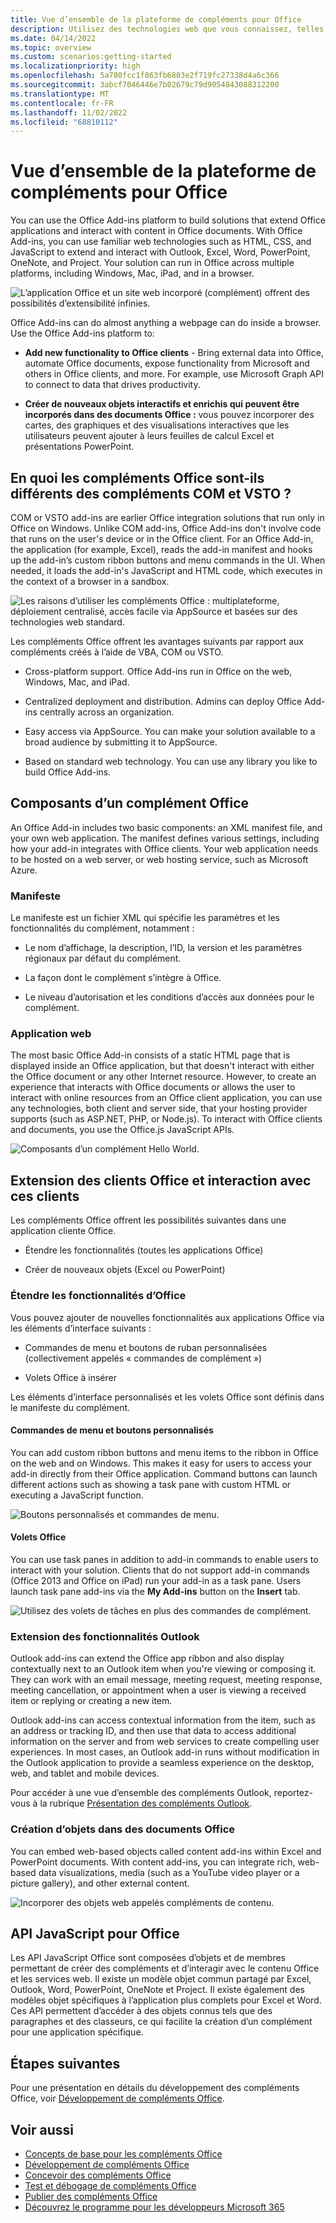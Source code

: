 ```yaml
---
title: Vue d’ensemble de la plateforme de compléments pour Office
description: Utilisez des technologies web que vous connaissez, telles que le code HTML, CSS et JavaScript, pour étendre Word, Excel, PowerPoint, OneNote, Project et Outlook, et interagir avec ces programmes.
ms.date: 04/14/2022
ms.topic: overview
ms.custom: scenarios:getting-started
ms.localizationpriority: high
ms.openlocfilehash: 5a780fcc1f863fb6803e2f719fc27338d4a6c366
ms.sourcegitcommit: 3abcf7046446e7b02679c79d9054843088312200
ms.translationtype: MT
ms.contentlocale: fr-FR
ms.lasthandoff: 11/02/2022
ms.locfileid: "68810112"
---
```

# <a name="office-add-ins-platform-overview"></a>Vue d’ensemble de la plateforme de compléments pour Office

You can use the Office Add-ins platform to build solutions that extend Office applications and interact with content in Office documents. With Office Add-ins, you can use familiar web technologies such as HTML, CSS, and JavaScript to extend and interact with Outlook, Excel, Word, PowerPoint, OneNote, and Project. Your solution can run in Office across multiple platforms, including Windows, Mac, iPad, and in a browser.

![L’application Office et un site web incorporé (complément) offrent des possibilités d’extensibilité infinies.](../images/addins-overview.png)

Office Add-ins can do almost anything a webpage can do inside a browser. Use the Office Add-ins platform to:

- **Add new functionality to Office clients** - Bring external data into Office, automate Office documents, expose functionality from Microsoft and others in Office clients, and more. For example, use Microsoft Graph API to connect to data that drives productivity.

- **Créer de nouveaux objets interactifs et enrichis qui peuvent être incorporés dans des documents Office :** vous pouvez incorporer des cartes, des graphiques et des visualisations interactives que les utilisateurs peuvent ajouter à leurs feuilles de calcul Excel et présentations PowerPoint.

## <a name="how-are-office-add-ins-different-from-com-and-vsto-add-ins"></a>En quoi les compléments Office sont-ils différents des compléments COM et VSTO ?

COM or VSTO add-ins are earlier Office integration solutions that run only in Office on Windows. Unlike COM add-ins, Office Add-ins don't involve code that runs on the user's device or in the Office client. For an Office Add-in, the application (for example, Excel), reads the add-in manifest and hooks up the add-in’s custom ribbon buttons and menu commands in the UI. When needed, it loads the add-in's JavaScript and HTML code, which executes in the context of a browser in a sandbox.

![Les raisons d’utiliser les compléments Office : multiplateforme, déploiement centralisé, accès facile via AppSource et basées sur des technologies web standard.](../images/why.png)

Les compléments Office offrent les avantages suivants par rapport aux compléments créés à l’aide de VBA, COM ou VSTO.

- Cross-platform support. Office Add-ins run in Office on the web, Windows, Mac, and iPad.

- Centralized deployment and distribution. Admins can deploy Office Add-ins centrally across an organization.

- Easy access via AppSource. You can make your solution available to a broad audience by submitting it to AppSource.

- Based on standard web technology. You can use any library you like to build Office Add-ins.

## <a name="components-of-an-office-add-in"></a>Composants d’un complément Office

An Office Add-in includes two basic components: an XML manifest file, and your own web application. The manifest defines various settings, including how your add-in integrates with Office clients. Your web application needs to be hosted on a web server, or web hosting service, such as Microsoft Azure.

### <a name="manifest"></a>Manifeste

Le manifeste est un fichier XML qui spécifie les paramètres et les fonctionnalités du complément, notamment :

- Le nom d’affichage, la description, l’ID, la version et les paramètres régionaux par défaut du complément.

- La façon dont le complément s’intègre à Office.  

- Le niveau d’autorisation et les conditions d’accès aux données pour le complément.

### <a name="web-app"></a>Application web

The most basic Office Add-in consists of a static HTML page that is displayed inside an Office application, but that doesn't interact with either the Office document or any other Internet resource. However, to create an experience that interacts with Office documents or allows the user to interact with online resources from an Office client application, you can use any technologies, both client and server side, that your hosting provider supports (such as ASP.NET, PHP, or Node.js). To interact with Office clients and documents, you use the Office.js JavaScript APIs.

![Composants d’un complément Hello World.](../images/about-addins-componentshelloworldoffice.png)

## <a name="extending-and-interacting-with-office-clients"></a>Extension des clients Office et interaction avec ces clients

Les compléments Office offrent les possibilités suivantes dans une application cliente Office.

- Étendre les fonctionnalités (toutes les applications Office)

- Créer de nouveaux objets (Excel ou PowerPoint)

### <a name="extend-office-functionality"></a>Étendre les fonctionnalités d’Office

Vous pouvez ajouter de nouvelles fonctionnalités aux applications Office via les éléments d’interface suivants :  

- Commandes de menu et boutons de ruban personnalisées (collectivement appelés « commandes de complément »)

- Volets Office à insérer

Les éléments d’interface personnalisés et les volets Office sont définis dans le manifeste du complément.  

#### <a name="custom-buttons-and-menu-commands"></a>Commandes de menu et boutons personnalisés  

You can add custom ribbon buttons and menu items to the ribbon in Office on the web and on Windows. This makes it easy for users to access your add-in directly from their Office application. Command buttons can launch different actions such as showing a task pane with custom HTML or executing a JavaScript function.  

![Boutons personnalisés et commandes de menu.](../images/about-addins-addincommands.png)

#### <a name="task-panes"></a>Volets Office  

You can use task panes in addition to add-in commands to enable users to interact with your solution. Clients that do not support add-in commands (Office 2013 and Office on iPad) run your add-in as a task pane. Users launch task pane add-ins via the **My Add-ins** button on the **Insert** tab.

![Utilisez des volets de tâches en plus des commandes de complément.](../images/about-addins-taskpane.png)

### <a name="extend-outlook-functionality"></a>Extension des fonctionnalités Outlook

Outlook add-ins can extend the Office app ribbon and also display contextually next to an Outlook item when you're viewing or composing it. They can work with an email message, meeting request, meeting response, meeting cancellation, or appointment when a user is viewing a received item or replying or creating a new item.

Outlook add-ins can access contextual information from the item, such as an address or tracking ID, and then use that data to access additional information on the server and from web services to create compelling user experiences. In most cases, an Outlook add-in runs without modification in the Outlook application to provide a seamless experience on the desktop, web, and tablet and mobile devices.

Pour accéder à une vue d’ensemble des compléments Outlook, reportez-vous à la rubrique [Présentation des compléments Outlook](../outlook/outlook-add-ins-overview.md).

### <a name="create-new-objects-in-office-documents"></a>Création d’objets dans des documents Office

You can embed web-based objects called content add-ins within Excel and PowerPoint documents. With content add-ins, you can integrate rich, web-based data visualizations, media (such as a YouTube video player or a picture gallery), and other external content.

![Incorporer des objets web appelés compléments de contenu.](../images/about-addins-contentaddin.png)

## <a name="office-javascript-apis"></a>API JavaScript pour Office

Les API JavaScript Office sont composées d’objets et de membres permettant de créer des compléments et d’interagir avec le contenu Office et les services web. Il existe un modèle objet commun partagé par Excel, Outlook, Word, PowerPoint, OneNote et Project. Il existe également des modèles objet spécifiques à l’application plus complets pour Excel et Word. Ces API permettent d’accéder à des objets connus tels que des paragraphes et des classeurs, ce qui facilite la création d’un complément pour une application spécifique.

## <a name="next-steps"></a>Étapes suivantes

Pour une présentation en détails du développement des compléments Office, voir [Développement de compléments Office](../develop/develop-overview.md).

## <a name="see-also"></a>Voir aussi

- [Concepts de base pour les compléments Office](../overview/core-concepts-office-add-ins.md)
- [Développement de compléments Office](../develop/develop-overview.md)
- [Concevoir des compléments Office](../design/add-in-design.md)
- [Test et débogage de compléments Office](../testing/test-debug-office-add-ins.md)
- [Publier des compléments Office](../publish/publish.md)
- [Découvrez le programme pour les développeurs Microsoft 365](https://developer.microsoft.com/microsoft-365/dev-program)
